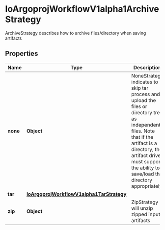 

# IoArgoprojWorkflowV1alpha1ArchiveStrategy

ArchiveStrategy describes how to archive files/directory when saving artifacts

## Properties

Name | Type | Description | Notes
------------ | ------------- | ------------- | -------------
**none** | **Object** | NoneStrategy indicates to skip tar process and upload the files or directory tree as independent files. Note that if the artifact is a directory, the artifact driver must support the ability to save/load the directory appropriately. |  [optional]
**tar** | [**IoArgoprojWorkflowV1alpha1TarStrategy**](IoArgoprojWorkflowV1alpha1TarStrategy.md) |  |  [optional]
**zip** | **Object** | ZipStrategy will unzip zipped input artifacts |  [optional]



